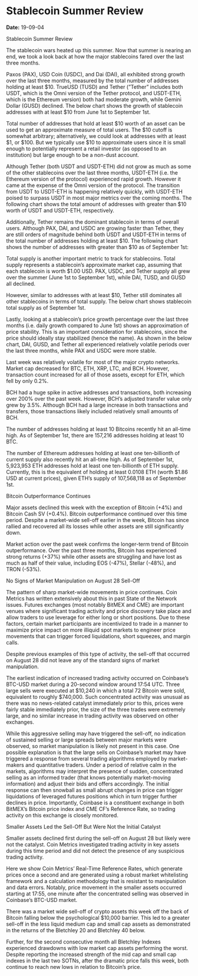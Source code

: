 # Stablecoin Summer Review

**Date:** 19-09-04

Stablecoin Summer Review

The stablecoin wars heated up this summer. Now that summer is nearing an end, we took a look back at how the major stablecoins fared over the last three months.

Paxos (PAX), USD Coin (USDC), and Dai (DAI), all exhibited strong growth over the last three months, measured by the total number of addresses holding at least $10. TrueUSD (TUSD) and Tether (”Tether” includes both USDT, which is the Omni version of the Tether protocol, and USDT-ETH, which is the Ethereum version) both had moderate growth, while Gemini Dollar (GUSD) declined. The below chart shows the growth of stablecoin addresses with at least $10 from June 1st to September 1st.

Total number of addresses that hold at least $10 worth of an asset can be used to get an approximate measure of total users. The $10 cutoff is somewhat arbitrary; alternatively, we could look at addresses with at least $1, or $100. But we typically use $10 to approximate users since it is small enough to potentially represent a retail investor (as opposed to an institution) but large enough to be a non-dust account.

Although Tether (both USDT and USDT-ETH) did not grow as much as some of the other stablecoins over the last three months, USDT-ETH (i.e. the Ethereum version of the protocol) experienced rapid growth. However it came at the expense of the Omni version of the protocol. The transition from USDT to USDT-ETH is happening relatively quickly, with USDT-ETH poised to surpass USDT in most major metrics over the coming months. The following chart shows the total amount of addresses with greater than $10 worth of USDT and USDT-ETH, respectively.

Additionally, Tether remains the dominant stablecoin in terms of overall users. Although PAX, DAI, and USDC are growing faster than Tether, they are still orders of magnitude behind both USDT and USDT-ETH in terms of the total number of addresses holding at least $10. The following chart shows the number of addresses with greater than $10 as of September 1st:

Total supply is another important metric to track for stablecoins. Total supply represents a stablecoin’s approximate market cap, assuming that each stablecoin is worth $1.00 USD. PAX, USDC, and Tether supply all grew over the summer (June 1st to September 1st), while DAI, TUSD, and GUSD all declined.

However, similar to addresses with at least $10, Tether still dominates all other stablecoins in terms of total supply. The below chart shows stablecoin total supply as of September 1st.

Lastly, looking at a stablecoin’s price growth percentage over the last three months (i.e. daily growth compared to June 1st) shows an approximation of price stability. This is an important consideration for stablecoins, since the price should ideally stay stabilized (hence the name). As shown in the below chart, DAI, GUSD, and Tether all experienced relatively volatile periods over the last three months, while PAX and USDC were more stable.

Last week was relatively volatile for most of the major crypto networks. Market cap decreased for BTC, ETH, XRP, LTC, and BCH. However, transaction count increased for all of those assets, except for ETH, which fell by only 0.2%.

BCH had a huge spike in active addresses and transactions, both increasing over 200% over the past week. However, BCH’s adjusted transfer value only grew by 3.5%. Although BCH had a large increase in both transactions and transfers, those transactions likely included relatively small amounts of BCH.

The number of addresses holding at least 10 Bitcoins recently hit an all-time high. As of September 1st, there are 157,216 addresses holding at least 10 BTC.

The number of Ethereum addresses holding at least one ten-billionth of current supply also recently hit an all-time high. As of September 1st, 5,923,953 ETH addresses hold at least one ten-billionth of ETH supply. Currently, this is the equivalent of holding at least 0.0108 ETH (worth $1.86 USD at current prices), given ETH’s supply of 107,568,118 as of September 1st.

Bitcoin Outperformance Continues

Major assets declined this week with the exception of Bitcoin (+4%) and Bitcoin Cash SV (+0.4%). Bitcoin outperformance continued over this time period. Despite a market-wide sell-off earlier in the week, Bitcoin has since rallied and recovered all its losses while other assets are still significantly down.

Market action over the past week confirms the longer-term trend of Bitcoin outperformance. Over the past three months, Bitcoin has experienced strong returns (+37%) while other assets are struggling and have lost as much as half of their value, including EOS (-47%), Stellar (-48%), and TRON (-53%).

No Signs of Market Manipulation on August 28 Sell-Off

The pattern of sharp market-wide movements in price continues. Coin Metrics has written extensively about this in past State of the Network issues. Futures exchanges (most notably BitMEX and CME) are important venues where significant trading activity and price discovery take place and allow traders to use leverage for either long or short positions. Due to these factors, certain market participants are incentivized to trade in a manner to maximize price impact on more illiquid spot markets to engineer price movements that can trigger forced liquidations, short squeezes, and margin calls.

Despite previous examples of this type of activity, the sell-off that occurred on August 28 did not leave any of the standard signs of market manipulation.

The earliest indication of increased trading activity occurred on Coinbase’s BTC-USD market during a 20-second window around 17:54 UTC. Three large sells were executed at $10,240 in which a total 72 Bitcoin were sold, equivalent to roughly $740,000. Such concentrated activity was unusual as there was no news-related catalyst immediately prior to this, prices were fairly stable immediately prior, the size of the three trades were extremely large, and no similar increase in trading activity was observed on other exchanges.

While this aggressive selling may have triggered the sell-off, no indication of sustained selling or large spreads between major markets were observed, so market manipulation is likely not present in this case. One possible explanation is that the large sells on Coinbase’s market may have triggered a response from several trading algorithms employed by market-makers and quantitative traders. Under a period of relative calm in the markets, algorithms may interpret the presence of sudden, concentrated selling as an informed trader (that knows potentially market-moving information) and adjust their bids and offers accordingly. The initial response can then snowball as small abrupt changes in price can trigger liquidations of leveraged futures positions which in turn trigger further declines in price. Importantly, Coinbase is a constituent exchange in both BitMEX’s Bitcoin price index and CME CF’s Reference Rate, so trading activity on this exchange is closely monitored.

Smaller Assets Led the Sell-Off But Were Not the Initial Catalyst

Smaller assets declined first during the sell-off on August 28 but likely were not the catalyst. Coin Metrics investigated trading activity in key assets during this time period and did not detect the presence of any suspicious trading activity.

Here we show Coin Metrics’ Real-Time Reference Rates, which generate prices once a second and are generated using a robust market whitelisting framework and a calculation methodology that is resistant to manipulation and data errors. Notably, price movement in the smaller assets occurred starting at 17:55, one minute after the concentrated selling was observed in Coinbase’s BTC-USD market.

There was a market wide sell-off of crypto assets this week off the back of Bitcoin falling below the psychological $10,000 barrier. This led to a greater sell-off in the less liquid medium cap and small cap assets as demonstrated in the returns of the Bletchley 20 and Bletchley 40 below.

Further, for the second consecutive month all Bletchley Indexes experienced drawdowns with low market cap assets performing the worst. Despite reporting the increased strength of the mid cap and small cap indexes in the last two SOTNs, after the dramatic price falls this week, both continue to reach new lows in relation to Bitcoin’s price.